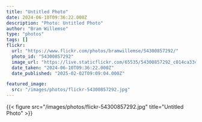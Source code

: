 ```yaml
---
title: "Untitled Photo"
date: 2024-06-10T09:36:22.000Z
description: "Photo: Untitled Photo"
author: "Bram Willemse"
type: "photos"
tags: []
flickr:
  url: "https://www.flickr.com/photos/bramwillemse/54300857292/"
  photo_id: "54300857292"
  image_url: "https://live.staticflickr.com/65535/54300857292_c014ca33ce_h.jpg"
  date_taken: "2024-06-10T09:36:22.000Z"
  date_published: "2025-02-02T09:09:04.000Z"

featured_image:
  src: "/images/photos/flickr-54300857292.jpg"
---
```


{{< figure src="/images/photos/flickr-54300857292.jpg" title="Untitled Photo" >}}
